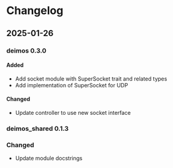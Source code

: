# Changelog

## 2025-01-26

### deimos 0.3.0

#### Added

* Add socket module with SuperSocket trait and related types
* Add implementation of SuperSocket for UDP

#### Changed

* Update controller to use new socket interface

### deimos_shared 0.1.3

### Changed

* Update module docstrings
